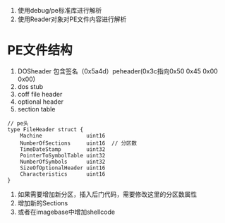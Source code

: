 

1. 使用debug/pe标准库进行解析
2. 使用Reader对象对PE文件内容进行解析

# PE文件结构

1. DOSheader 包含签名（0x5a4d）peheader(0x3c指向0x50 0x45 0x00 0x00)
2. dos stub
3. coff file header
4. optional header
5. section table

```
// pe头
type FileHeader struct {
	Machine              uint16
	NumberOfSections     uint16  // 分区数
	TimeDateStamp        uint32
	PointerToSymbolTable uint32
	NumberOfSymbols      uint32
	SizeOfOptionalHeader uint16
	Characteristics      uint16
}
```
1. 如果需要增加新分区，插入后门代码，需要修改这里的分区数属性
2. 增加新的Sections
3. 或者在imagebase中增加shellcode
